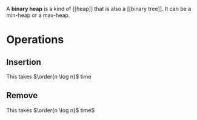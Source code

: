 A **binary heap** is a kind of [[heap]] that is also a [[binary tree]]. It can be a min-heap or a max-heap.

# Operations

## Insertion

This takes $\order{n \log n}$ time

## Remove

This takes $\order{n \log n}$ time$